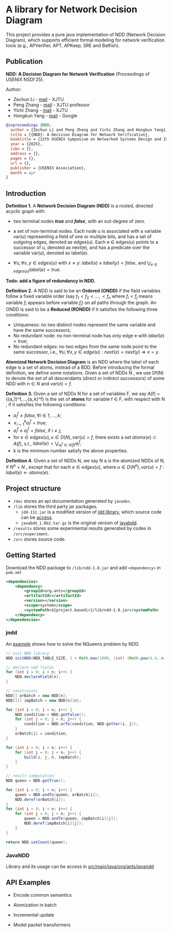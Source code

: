 # A library for Network Decision Diagram

This project provides a pure java implementation of NDD (Network Decision Diagram), which supports efficient formal modeling for network verification tools (e.g., APVerifier, APT, APKeep, SRE and Batfish).

## Publication

**NDD: A Decision Diagram for Network Verification** (Proceedings of USENIX NSDI'25).

Author:
* Zechun Li - [mail](mailto:1467874668@qq.com) - XJTU
* Peng Zhang - [mail](mailto:p-zhang@xjtu.edu.cn) - XJTU professor
* Yichi Zhang - [mail](augists@outlook.com) - XJTU
* Hongkun Yang - [mail](hkyang@google.com) - Google

```bibtex
@inproceedings {NDD,
  author = {Zechun Li and Peng Zhang and Yichi Zhang and Hongkun Yang},
  title = {{NDD}: A Decision Diagram for Network Verification},
  booktitle = {22th USENIX Symposium on Networked Systems Design and Implementation (NSDI 25)},
  year = {2025},
  isbn = {},
  address = {},
  pages = {},
  url = {},
  publisher = {USENIX Association},
  month = apr
}
```

## Introduction

**Definition 1.** A **Network Decision Diagram (NDD)** is a rooted, directed acyclic graph with:

- two terminal nodes ***true*** and ***false***, with an out-degree of zero.

- a set of non-terminal nodes. Each node u is associated with a variable var(u) representing a field of one or multiple bits, and has a set of outgoing edges, denoted as edges(u). Each e $\in$ edges(u) points to a successor of u, denoted as next(e), and has a predicate over the variable var(u), denoted as label(e).

- $\forall u, \forall x, y \in edges(u)$ with $x \ne y$: $label(x)\wedge label(y) = false$, and $\bigvee_{e \in edges(u)}label(e) = true$.

**Todo: add a figure of redundancy in NDD.**

**Definition 2.** A NDD is said to be an **Ordered (ONDD)** if the field variables follow a fixed variable order
(say $f_1 < f_2 < ...,< f_n$ where $f_i < f_j$ means variable $f_i$ appears before variable $f_j$) on all paths through the graph. An ONDD is said to be a **Reduced (RONDD)** if it satisfies the following three conditions:
- Uniqueness: no two distinct nodes represent the same variable and have the same successors;
- No redundant node: no non-terminal node has only edge e with $label(e) = true$;
- No redundant edges: no two edges from the same node point to the same successor, i.e., $\forall u,\forall x, y \in edge(u) : next(x) = next(y) \Rightarrow x = y$.

**Atomized Network Decision Diagram** is an NDD where the label of each edge is a set of atoms, instead of a BDD. Before introducing the formal definition, we define some notations. Given a set of NDDs N , we use Df(N) to denote the set of  all descendants (direct or indirect successors) of some NDD with $n \in N$ and $var(n) = f$.

**Definition 3.** Given a set of NDDs N for a set of variables F, we say A(f) = {{a_1}^f,...,{a_k}^f} is the set of **atoms** for variable f ∈ F, with respect with N , if it satisfies the following conditions:
- $a_i^f \ne false,\forall i ∈ {1,..., k}$;
- $\vee_{i=1}^k a_i^f = true$;
- $a_i^f∧a_j^f = false$, if $i \ne j$;
- for $e \in edges(u), u \in D(N), var(u) = f$, there exists a set $atoms(e) \subset A(f)$, s.t., $label(e) = \bigvee_{a_i^f∈A(f)}a_i^f$;
- k is the minimum number satisfy the above properties.

**Definition 4.** Given a set of NDDs N, we say N a is the atomized NDDs of N, if $N^a = N$ , except that for each $e \in edges(u)$, where $u \in D(N^a), var(u) = f: label(e) \leftarrow atoms(e)$.

## Project structure

- `/doc` stores an api documentation generated by `javadoc`.
- `/lib` stores the third party jar packages.
	- `jdd-111.jar` is a modified version of [jdd library](https://bitbucket.org/vahidi/jdd), which source code can be [access](https://github.com/Augists/jdd).
	- `javabdd_1.0b2.tar.gz` is the original version of [javabdd](https://sourceforge.net/projects/javabdd/).
- `/results` stores some experimental results generated by codes in `/src/experiment`.
- `/src` stores source code.

## Getting Started

Download the NDD package to `/lib/ndd-1.0.jar` and add `<dependency>` in `pom.xml`

```xml
<dependencies>
	<dependency>
		<groupId>org.ants</groupId>
		<artifactId></artifactId>
		<version></version>
		<scope>system</scope>
		<systemPath>${project.basedir}/lib/ndd-1.0.jar</systemPath>
	</dependency>
</dependencies>
```

### jndd

An [example](/src/main/java/application/nqueen/NDDSolution.java) shows how to solve the NQueens problem by NDD.

```java
// init NDD library
NDD.initNDD(NDD_TABLE_SIZE, 1 + Math.max(1000, (int) (Math.pow(4.4, n - 6)) * 1000), 10000);

// declare ndd fields
for (int i = 0; i < n; i++) {
	NDD.declareField(n);
}

// constraints
NDD[] orBatch = new NDD[n];
NDD[][] impBatch = new NDD[n][n];

for (int i = 0; i < n; i++) {
	NDD condition = NDD.getFalse();
	for (int j = 0; j < n; j++) {
		condition = NDD.orTo(condition, NDD.getVar(i, j));
	}
	orBatch[i] = condition;
}

for (int i = 0; i < n; i++) {
	for (int j = 0; j < n; j++) {
		build(i, j, n, impBatch);
	}
}

// result computation
NDD queen = NDD.getTrue();

for (int i = 0; i < n; i++) {
	queen = NDD.andTo(queen, orBatch[i]);
	NDD.deref(orBatch[i]);
}
for (int i = 0; i < n; i++) {
	for (int j = 0; j < n; j++) {
		queen = NDD.andTo(queen, impBatch[i][j]);
		NDD.deref(impBatch[i][j]);
	}
}

return NDD.satCount(queen);
```

### JavaNDD

Library and its usage can be access in [src/main/java/org/ants/javandd](src/main/java/org/ants/javandd/README.md)
  
## API Examples
  
- Encode common semantics
  
- Atomization in batch
  
- Incremental update
  
- Model packet transformers